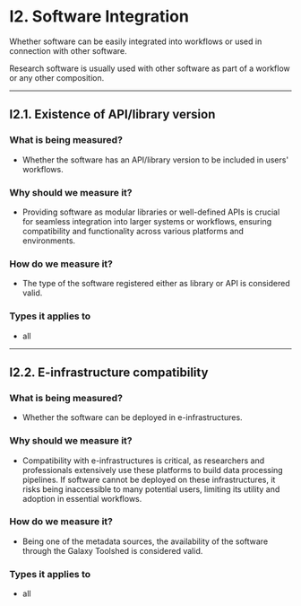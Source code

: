 # I2. Software Integration 

Whether software can be easily integrated into workflows or used in connection with other software. 

Research software is usually used with other software as part of a workflow or any other composition. 

---


## I2.1. Existence of API/library version

### What is being measured? 

- Whether the software has an API/library version to be included in users' workflows. 

### Why should we measure it? 

- Providing software as modular libraries or well-defined APIs is crucial for seamless integration into larger systems or workflows, ensuring compatibility and functionality across various platforms and environments. 

### How do we measure it? 

- The type of the software registered either as library or API is considered valid. 

### Types it applies to 

- all



---


## I2.2. E-infrastructure compatibility 

### What is being measured?

- Whether the software can be deployed in e-infrastructures. 

### Why should we measure it? 

- Compatibility with e-infrastructures is critical, as researchers and professionals extensively use these platforms to build data processing pipelines. If software cannot be deployed on these infrastructures, it risks being inaccessible to many potential users, limiting its utility and adoption in essential workflows. 

### How do we measure it? 

- Being one of the metadata sources, the availability of the software through the Galaxy Toolshed is considered valid. 

### Types it applies to 

- all

 
